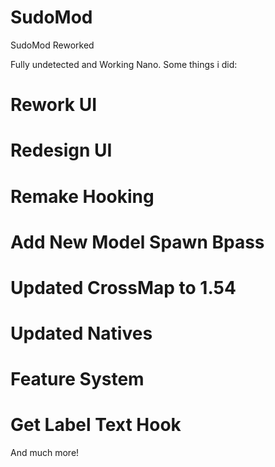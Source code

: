 # SudoMod
SudoMod Reworked

Fully undetected and Working Nano.
Some things i did:
# Rework UI
# Redesign UI
# Remake Hooking
# Add New Model Spawn Bpass
# Updated CrossMap to 1.54
# Updated Natives
# Feature System
# Get Label Text Hook

And much more!
